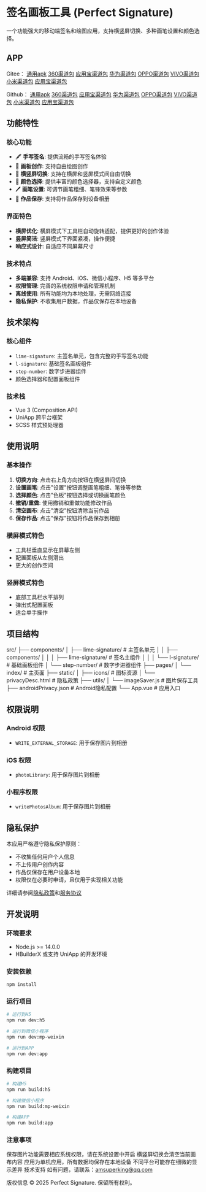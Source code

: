 # 签名画板工具 (Perfect Signature)

一个功能强大的移动端签名和绘图应用，支持横竖屏切换、多种画笔设置和颜色选择。

## APP
Gitee：
[通用apk](https://gitee.com/amsuperking/perfect-signature/blob/master/release/apk/__UNI__CEC06C5__20250802153816.apk)
[360渠道包](https://gitee.com/amsuperking/perfect-signature/blob/master/release/apk/__UNI__CEC06C5_360_20250802153816.apk)
[应用宝渠道包](https://gitee.com/amsuperking/perfect-signature/blob/master/dist/release/apk/__UNI__CEC06C5_yyb_20250802153816.apk)
[华为渠道包](https://gitee.com/amsuperking/perfect-signature/blob/master/dist/release/apk/__UNI__CEC06C5_huawei_20250802153816.apk)
[OPPO渠道包](https://gitee.com/amsuperking/perfect-signature/blob/master/dist/release/apk/__UNI__CEC06C5_oppo_20250802153816.apk)
[VIVO渠道包](https://gitee.com/amsuperking/perfect-signature/blob/master/dist/release/apk/__UNI__CEC06C5_vivo_20250802153816.apk)
[小米渠道包](https://gitee.com/amsuperking/perfect-signature/blob/master/dist/release/apk/__UNI__CEC06C5_xiaomi_20250802153816.apk)
[应用宝渠道包](https://gitee.com/amsuperking/perfect-signature/blob/master/dist/release/apk/__UNI__CEC06C5_yyb_20250802153816.apk)

Github：
[通用apk](https://github.com/AmSuperKing/perfect-signature/blob/master/release/apk/__UNI__CEC06C5__20250802153816.apk)
[360渠道包](https://github.com/AmSuperKing/perfect-signature/blob/master/release/apk/__UNI__CEC06C5_360_20250802153816.apk)
[应用宝渠道包](https://github.com/AmSuperKing/perfect-signature/blob/master/dist/release/apk/__UNI__CEC06C5_yyb_20250802153816.apk)
[华为渠道包](https://github.com/AmSuperKing/perfect-signature/blob/master/dist/release/apk/__UNI__CEC06C5_huawei_20250802153816.apk)
[OPPO渠道包](https://github.com/AmSuperKing/perfect-signature/blob/master/dist/release/apk/__UNI__CEC06C5_oppo_20250802153816.apk)
[VIVO渠道包](https://github.com/AmSuperKing/perfect-signature/blob/master/dist/release/apk/__UNI__CEC06C5_vivo_20250802153816.apk)
[小米渠道包](https://github.com/AmSuperKing/perfect-signature/blob/master/dist/release/apk/__UNI__CEC06C5_xiaomi_20250802153816.apk)
[应用宝渠道包](https://github.com/AmSuperKing/perfect-signature/blob/master/dist/release/apk/__UNI__CEC06C5_yyb_20250802153816.apk)

## 功能特性

### 核心功能
- 🖋️ **手写签名**: 提供流畅的手写签名体验
- 🎨 **画板创作**: 支持自由绘图创作
- 🔄 **横竖屏切换**: 支持在横屏和竖屏模式间自由切换
- 🎨 **颜色选择**: 提供丰富的颜色选择器，支持自定义颜色
- 🖊️ **画笔设置**: 可调节画笔粗细、笔锋效果等参数
- 💾 **作品保存**: 支持将作品保存到设备相册

### 界面特色
- **横屏优化**: 横屏模式下工具栏自动旋转适配，提供更好的创作体验
- **竖屏简洁**: 竖屏模式下界面紧凑，操作便捷
- **响应式设计**: 自适应不同屏幕尺寸

### 技术特点
- **多端兼容**: 支持 Android、iOS、微信小程序、H5 等多平台
- **权限管理**: 完善的系统权限申请和管理机制
- **离线使用**: 所有功能均为本地处理，无需网络连接
- **隐私保护**: 不收集用户数据，作品仅保存在本地设备

## 技术架构

### 核心组件
- `lime-signature`: 主签名单元，包含完整的手写签名功能
- `l-signature`: 基础签名画板组件
- `step-number`: 数字步进器组件
- 颜色选择器和配置面板组件

### 技术栈
- Vue 3 (Composition API)
- UniApp 跨平台框架
- SCSS 样式预处理器

## 使用说明

### 基本操作
1. **切换方向**: 点击右上角方向按钮在横竖屏间切换
2. **设置画笔**: 点击"设置"按钮调整画笔粗细、笔锋等参数
3. **选择颜色**: 点击"色板"按钮选择或切换画笔颜色
4. **撤销/重做**: 使用撤销和重做功能修改作品
5. **清空画布**: 点击"清空"按钮清除当前作品
6. **保存作品**: 点击"保存"按钮将作品保存到相册

### 横屏模式特色
- 工具栏垂直显示在屏幕左侧
- 配置面板从左侧滑出
- 更大的创作空间

### 竖屏模式特色
- 底部工具栏水平排列
- 弹出式配置面板
- 适合单手操作

## 项目结构
src/ ├── components/ │ ├── lime-signature/ # 主签名单元 │ │ ├── components/ │ │ │ ├── lime-signature/ # 签名主组件 │ │ │ └── l-signature/ # 基础画板组件 │ └── step-number/ # 数字步进器组件 ├── pages/ │ └── index/ # 主页面 ├── static/ │ ├── icons/ # 图标资源 │ └── privacyDesc.html # 隐私政策 ├── utils/ │ └── imageSaver.js # 图片保存工具 ├── androidPrivacy.json # Android隐私配置 └── App.vue # 应用入口


## 权限说明

### Android 权限
- `WRITE_EXTERNAL_STORAGE`: 用于保存图片到相册

### iOS 权限
- `photoLibrary`: 用于保存图片到相册

### 小程序权限
- `writePhotosAlbum`: 用于保存图片到相册

## 隐私保护

本应用严格遵守隐私保护原则：
- 不收集任何用户个人信息
- 不上传用户创作内容
- 作品仅保存在用户设备本地
- 权限仅在必要时申请，且仅用于实现相关功能

详细请参阅[隐私政策](./static/privacyDesc.html)和[服务协议](./static/serviceAgreement.html)

## 开发说明

### 环境要求
- Node.js >= 14.0.0
- HBuilderX 或支持 UniApp 的开发环境

### 安装依赖
```bash
npm install
```
### 运行项目
```bash
# 运行到H5
npm run dev:h5

# 运行到微信小程序
npm run dev:mp-weixin

# 运行到APP
npm run dev:app
```

### 构建项目
```bash
# 构建H5
npm run build:h5

# 构建微信小程序
npm run build:mp-weixin

# 构建APP
npm run build:app
```

### 注意事项
保存图片功能需要相应系统权限，请在系统设置中开启
横竖屏切换会清空当前画布内容
应用为单机应用，所有数据均保存在本地设备
不同平台可能存在细微的显示差异
技术支持
如有问题，请联系：amsuperking@qq.com

版权信息
© 2025 Perfect Signature. 保留所有权利。
